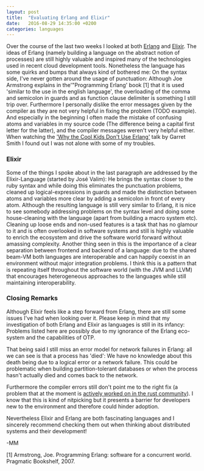 ```yaml
---
layout: post
title:  "Evaluating Erlang and Elixir"
date:   2016-08-29 14:35:00 +0200
categories: languages
---
```


Over the course of the last two weeks I looked at both [Erlang](https://www.erlang.org/) and [Elixir](http://elixir-lang.org/). The ideas of Erlang (namely building a language on the abstract notion of processes) are still highly valuable and inspired many of the technologies used in recent cloud development tools. Nonetheless the language has some quirks and bumps that always kind of bothered me: On the syntax side, I've never gotten around the usage of punctuation: Although Joe Armstrong explains in the'"Programming Erlang' book [1] that it is used 'similar to the use in the english language', the overloading of the comma and semicolon in guards and as function clause delimiter is something I still trip over. Furthermore I personally dislike the error messages given by the compiler as they are not very helpful in fixing the problem (TODO example). And especially in the beginning I often made the mistake of confusing atoms and variables in my source code (The difference being a capital first letter for the latter), and the compiler messages weren't very helpful either. When watching the ['Why the Cool Kids Don't Use Erlang'](https://www.youtube.com/watch?v=3MvKLOecT1I) talk by Garret Smith I found out I was not alone with some of my troubles.

### Elixir 

Some of the things I spoke about in the last paragraph are addressed by the Elixir-Language (started by José Valim): He brings the syntax closer to the ruby syntax and while doing this eliminates the punctuation problems, cleaned up logical-expressions in guards and made the distinction between atoms and variables more clear by adding a semicolon in front of every atom. Although the resulting language is still very similar to Erlang, it is nice to see somebody addressing problems on the syntax level and doing some house-cleaning with the language (apart from building a macro system etc). Cleaning up loose ends and non-used features is a task that has no glamour to it and is often overlooked in software systems and still is highly valuable to enrich the ecosystem and drive the software world forward without amassing complexity. Another thing seen in this is the importance of a clear separation between frontend and backend of a language: due to the shared beam-VM both languages are interoperable and can happily coexist in an environment without major integration problems. I think this is a pattern that is repeating itself throughout the software world (with the JVM and LLVM) that encourages heterogeneous approaches to the languages while still maintaining interoperability.


### Closing Remarks

Although Elixir feels like a step forward from Erlang, there are still some issues I've had when looking over it. Please keep in mind that my investigation of both Erlang and Elixir as languages is still in its infancy: Problems listed here are possibly due to my ignorance of the Erlang eco-system and the capabilities of OTP.

That being said I still miss an error model for network failures in Erlang: all we can see is that a process has 'died': We have no knowledge about this death being due to a logical error or a network failure. This could be problematic when building partition-tolerant databases or when the process hasn't actually died and comes back to the network.

Furthermore the compiler errors still don't point me to the right fix (a problem that at the moment is [actively worked on in the rust community](https://blog.rust-lang.org/2016/08/10/Shape-of-errors-to-come.html)). I know that this is kind of nitpicking but it presents a barrier for developers new to the environment and therefore could hinder adoption.

Nevertheless Elixir and Erlang are both fascinating languages and I sincerely recommend checking them out when thinking about distributed systems and their development!

-MM

[1] Armstrong, Joe. Programming Erlang: software for a concurrent world. Pragmatic Bookshelf, 2007.
